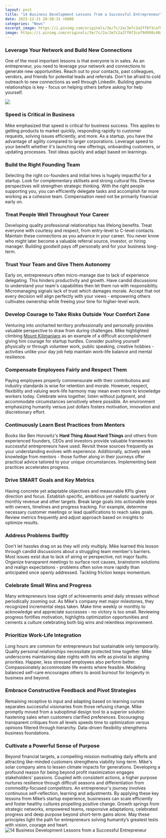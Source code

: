 ```yaml
---
layout: post
title: "14 Business Development Lessons from a Successful Entrepreneur"
date: 2023-12-31 20:58:31 +0000
categories: "News"
excerpt_image: https://i.pinimg.com/originals/3e/7c/2a/3e7c2a2ff6f3caf9d950c40a020b2be2.png
image: https://i.pinimg.com/originals/3e/7c/2a/3e7c2a2ff6f3caf9d950c40a020b2be2.png
---
```


### Leverage Your Network and Build New Connections
One of the most important lessons is that everyone is in sales. As an entrepreneur, you need to leverage your network and connections to generate new opportunities. Reach out to your contacts, past colleagues, vendors, and friends for potential leads and referrals. Don't be afraid to cold outreach to new connections as well through LinkedIn. Building genuine relationships is key - focus on helping others before asking for help yourself. 

![](https://neilpatel.com/wp-content/uploads/2017/08/pngbase6455602faa15290e2.png)
### Speed is Critical in Business 
Mike emphasized that speed is critical for business success. This applies to getting products to market quickly, responding rapidly to customer requests, solving issues efficiently, and more. As a startup, you have the advantage of agility compared to larger corporations. Leverage speed to your benefit whether it's launching new offerings, onboarding customers, or updating processes. Test ideas quickly and adapt based on learnings.
### Build the Right Founding Team
Selecting the right co-founders and initial hires is hugely impactful for a startup. Look for complementary skillsets and strong cultural fits. Diverse perspectives will strengthen strategic thinking. With the right people supporting you, you can efficiently delegate tasks and accomplish far more working as a cohesive team. Compensation need not be primarily financial early on.
### Treat People Well Throughout Your Career
Developing quality professional relationships has lifelong benefits. Treat everyone with courtesy and respect, from entry-level to C-level contacts. Maintain these connections as you advance in your career. You never know who might later become a valuable referral source, investor, or hiring manager. Building goodwill pays off personally and for your business long-term. 
### Trust Your Team and Give Them Autonomy  
Early on, entrepreneurs often micro-manage due to lack of experience delegating. This hinders productivity and growth. Have candid discussions to understand your team's capabilities then let them run with responsibility. Micromanaging signals lack of trust which damages morale. Accept that not every decision will align perfectly with your views - empowering others cultivates ownership while freeing your time for higher-level work.
### Develop Courage to Take Risks Outside Your Comfort Zone
Venturing into uncharted territory professionally and personally provides valuable perspective to draw from during challenges. Mike highlighted climbing [Mount Kilimanjaro](https://fistore.mysenprints.com/collection/abernethy) as an example of a difficult accomplishment giving him courage for startup hurdles. Consider pushing yourself physically or through volunteer work, public speaking, creative hobbies - activities unlike your day job help maintain work-life balance and mental resilience.
### Compensate Employees Fairly and Respect Them  
Paying employees properly commensurate with their contributions and industry standards is wise for retention and morale. However, respect, flexibility and valuing work-life harmony may mean even more to knowledge workers today. Celebrate wins together, listen without judgment, and accommodate circumstances sensitively where possible. An environment emphasizing humanity versus just dollars fosters motivation, innovation and discretionary effort.
### Continuously Learn Best Practices from Mentors  
Books like Ben Horowitz's **Hard Thing About Hard Things** and others from experienced founders, CEOs and investors provide valuable frameworks successful entrepreneurs have used. Revisit these sources frequently as your understanding evolves with experience. Additionally, actively seek knowledge from mentors - those further along in their journeys offer practical advice tailored to your unique circumstances. Implementing best practices accelerates progress.
### Drive SMART Goals and Key Metrics
Having concrete yet adaptable objectives and measurable KPIs gives direction and focus. Establish specific, ambitious yet realistic quarterly or monthly revenue and other targets. Break large goals into actionable steps with owners, timelines and progress tracking. For example, determine necessary customer meetings or lead qualifications to reach sales goals. Review metrics frequently and adjust approach based on insights to optimize results. 
### Address Problems Swiftly
Don't let hassles drag on as they will only multiply. Mike learned this lesson through candid discussions about a struggling team member's barriers. Most issues exist due to lack of airing or perspective, not major faults. Organize transparent meetings to surface root causes, brainstorm solutions and realign expectations - problems often solve more rapidly than anticipated once openly addressed. Tackling friction keeps momentum.
### Celebrate Small Wins and Progress
Many entrepreneurs lose sight of achievements amid daily stresses without periodically zooming out. As Mike's company met major milestones, they recognized incremental steps taken. Make time weekly or monthly to acknowledge and appreciate successes - no victory is too small. Reviewing progress fortifies motivation, highlights optimization opportunities and cements a culture celebrating both big wins and relentless improvement. 
### Prioritize Work-Life Integration  
Long hours are common for entrepreneurs but sustainable only temporarily. Quality personal relationships necessitate protected time together. Mike underscores maintaining date nights with his wife as pivotal to aligning priorities. Happier, less stressed employees also perform better. Compassionately accommodate life events where feasible. Modeling balanced self-care encourages others to avoid burnout for longevity in business and beyond.
### Embrace Constructive Feedback and Pivot Strategies
Remaining receptive to input and adapting based on learning curves separates successful visionaries from those refusing change. Mike promptly moved from a suboptimal design tool to a superior solution hastening sales when customers clarified preferences. Encouraging transparent critiques from all levels speeds time to optimization versus opinions filtered through hierarchy. Data-driven flexibility strengthens business foundations.
### Cultivate a Powerful Sense of Purpose
Beyond financial targets, a compelling mission motivating daily efforts and attracting like-minded customers strengthens viability long-term. Mike's solar company aims to lessen climate impacts for generations. Developing a profound reason for being beyond profit maximization engages stakeholders' passions. Coupled with consistent actions, a higher purpose nurtures resilience through difficult seasons and differentiation from commodity-focused competitors. 
An entrepreneur's journey involves continuous self-reflection, learning and adjustments. By applying these key lessons from Mike’s startup experience, businesses can scale efficiently and foster healthy cultures propelling positive change. Growth springs from strategic networks, empowered teams, responsive adaptations, celebrated progress and deep purpose beyond short-term gains alone. May these principles light the path for entrepreneurs solving humanity’s greatest tests with vision, courage and heart.
![14 Business Development Lessons from a Successful Entrepreneur](https://i.pinimg.com/originals/3e/7c/2a/3e7c2a2ff6f3caf9d950c40a020b2be2.png)